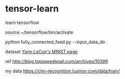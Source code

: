 # tensor-learn
learn tensorflow

source ~/tensorflow/bin/activate

python fully_connected_feed.py --input_data_dir .

dataset
[Yann LeCun's MNIST page](http://yann.lecun.com/exdb/mnist/)

ref
http://blog.topspeedsnail.com/archives/10399

my data
https://chn-recognition.luomor.com/data/train/
